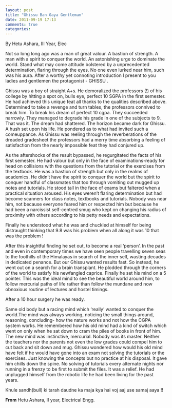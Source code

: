 ```yaml
---
layout: post
title: "Ghissu Ban Gaya Gentleman"
date: 2011-09-19 17:13
comments: true
categories: 
---
```

<div class="authorline">
By Hetu Ashara, III Year, Elec
</div>

Not so long long ago was a man of great valour. A bastion of strength. A man with a  spirit to conquer the world. An astonishing urge to dominate the world. Stand what may come attitude bolstered by a unprecedented determination, flaring through the eyes. No one even lurked near him, such was his aura. After a worthy yet connoting introduction I present to you ladies and gentlemen the protagonist - GHISSU .

Ghissu was a boy of straight  A+s. He demoralized the professors (!) of his college by hitting a spot on, bulls eye, perfect 10 SGPA in the first semester. He had achieved this unique feat all thanks to the qualities described above.
Determined to take a revenge and turn tables, the professors connived to break him. To break his dream of perfect 10 cgpa. They succeeded narrowly. They managed to degrade his grade in one of the subjects to 9. That was it. The dream had shattered. The horizon became dark for Ghissu. A hush set upon his life. He pondered as to what had invited such a comeuppance. As Ghissu was reeling through the reverberations of the dreaded gradesheet the professors had a merry time  absorbing a feeling of satisfaction from the nearly impossible feat they had conjured up.
<!--more-->
As the aftershocks of the result bypassed, he regurgitated the facts of his first semester. He had valour but only in the face of examinations-ready for head on collisions with the questions from the tutorial or the exercises from the textbook. He was a bastion of strength but only in the realms of academics. He didn’t have the spirit to conquer the world but the spirit to conquer handful of classmates that too through vomiting out mugged up notes and tutorials. He stood tall in the face of exams but faltered when a practical situation aroused. His eyes weren’t flaring determination but had become scanners for class notes, textbooks and tutorials. Nobody was near him, not because everyone feared him or respected him but because he had been a narcissist self-centred smug who kept on changing his radius of proximity with others according to his petty needs and expectations.

Finally he understood what he was and chuckled at himself for being distraught thinking that 9.8 was his problem when all along it was 10 that was the problem !

After this insightful finding he set out, to become a real ‘person’. In the past and even in contemporary times we have seen people travelling seven seas to the foothills of the Himalayas in search of the inner self, wasting decades in dedicated penance. But our Ghissu wanted results fast. So instead, he went out on a search for a brain transplant. He plodded through the corners of the world to satisfy his newfangled caprice. Finally he set his mind on a 5 pointer. This was the ideal mind to see the beautiful world around him, to follow mercurial paths of life rather than follow the mundane and now obnoxious routine of lectures and hostel timings.

After a 10 hour surgery he was ready.

Same old body but a racing mind which ‘really’ wanted to conquer the world.The mind was always working, noticing the small things around, reasoning, concluding- how the nature works and not how the CGPA system works. He remembered how his old mind had a kind of switch which went on only when he sat down to cram the piles of books in front of him. The new mind was instinctive, mercurial. Nobody was its master. Neither the teachers nor the parents not even the low grades could compel him to cut back and sit down and mug. Ghissu wondered how would his old mind have felt if he would have gone into an exam not solving the tutorials or the exercises. Just knowing the concepts but no practice at his disposal. It gave him chills down the spine. No solving of tutorials every alternate nights nor running in a frenzy to be first to submit the files. It was a relief. He had unplugged himself from the robotic life he had been living for the past years.

Khule sandh(bull) ki tarah daudne ka maja kya hai voj aaj use samaj aaya !!

<strong>From</strong>
Hetu Ashara,
II year, Electrical Engg.

